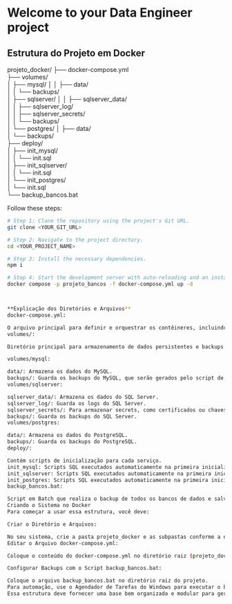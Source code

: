 # Welcome to your Data Engineer project

## Estrutura do Projeto em Docker

projeto_docker/
├── docker-compose.yml                
├── volumes/                          
│   ├── mysql/
│   │   ├── data/                     
│   │   └── backups/                  
│   ├── sqlserver/
│   │   ├── sqlserver_data/           
│   │   ├── sqlserver_log/            
│   │   ├── sqlserver_secrets/        
│   │   └── backups/                  
│   └── postgres/
│       ├── data/                     
│       └── backups/                  
├── deploy/                           
│   ├── init_mysql/                   
│   │   └── init.sql                  
│   ├── init_sqlserver/               
│   │   └── init.sql                  
│   └── init_postgres/                
│       └── init.sql                  
└── backup_bancos.bat                 


Follow these steps:

```sh
# Step 1: Clone the repository using the project's Git URL.
git clone <YOUR_GIT_URL>

# Step 2: Navigate to the project directory.
cd <YOUR_PROJECT_NAME>

# Step 3: Install the necessary dependencies.
npm i

# Step 4: Start the development server with auto-reloading and an instant preview.
docker compose -p projeto_bancos -f docker-compose.yml up -d



**Explicação dos Diretórios e Arquivos**
docker-compose.yml:

O arquivo principal para definir e orquestrar os contêineres, incluindo MySQL, SQL Server e PostgreSQL, além das redes e volumes necessários.
volumes/:

Diretório principal para armazenamento de dados persistentes e backups para cada banco de dados.

volumes/mysql:

data/: Armazena os dados do MySQL.
backups/: Guarda os backups do MySQL, que serão gerados pelo script de backup.
volumes/sqlserver:

sqlserver_data/: Armazena os dados do SQL Server.
sqlserver_log/: Guarda os logs do SQL Server.
sqlserver_secrets/: Para armazenar secrets, como certificados ou chaves.
backups/: Guarda os backups do SQL Server.
volumes/postgres:

data/: Armazena os dados do PostgreSQL.
backups/: Guarda os backups do PostgreSQL.
deploy/:

Contém scripts de inicialização para cada serviço.
init_mysql: Scripts SQL executados automaticamente na primeira inicialização do MySQL.
init_sqlserver: Scripts SQL executados automaticamente na primeira inicialização do SQL Server.
init_postgres: Scripts SQL executados automaticamente na primeira inicialização do PostgreSQL.
backup_bancos.bat:

Script em Batch que realiza o backup de todos os bancos de dados e salva os arquivos nas pastas de backup de cada serviço.
Criando o Sistema no Docker
Para começar a usar essa estrutura, você deve:

Criar o Diretório e Arquivos:

No seu sistema, crie a pasta projeto_docker e as subpastas conforme a estrutura acima.
Editar o Arquivo docker-compose.yml:

Coloque o conteúdo do docker-compose.yml no diretório raiz (projeto_docker), definindo todos os serviços conforme os requisitos (incluindo as novas variáveis e volumes específicos).

Configurar Backups com o Script backup_bancos.bat:

Coloque o arquivo backup_bancos.bat no diretório raiz do projeto.
Para automação, use o Agendador de Tarefas do Windows para executar o backup periodicamente.
Essa estrutura deve fornecer uma base bem organizada e modular para gerenciar facilmente os três bancos de dados em contêineres Docker.
